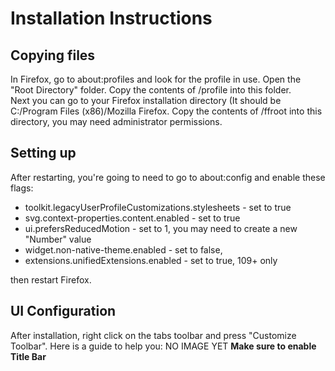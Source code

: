 # Installation Instructions
## Copying files
In Firefox, go to about:profiles and look for the profile in use. Open the "Root Directory" folder. Copy the contents of /profile into this folder.  
Next you can go to your Firefox installation directory (It should be C:/Program Files (x86)/Mozilla Firefox. Copy the contents of /ffroot into this directory, you may need administrator permissions.

## Setting up
After restarting, you're going to need to go to about:config and enable these flags:
- toolkit.legacyUserProfileCustomizations.stylesheets - set to true
- svg.context-properties.content.enabled - set to true
- ui.prefersReducedMotion - set to 1, you may need to create a new "Number" value
- widget.non-native-theme.enabled - set to false,  
- extensions.unifiedExtensions.enabled - set to true, 109+ only

then restart Firefox.

## UI Configuration
After installation, right click on the tabs toolbar and press "Customize Toolbar". Here is a guide to help you:
NO IMAGE YET
**Make sure to enable Title Bar**  
